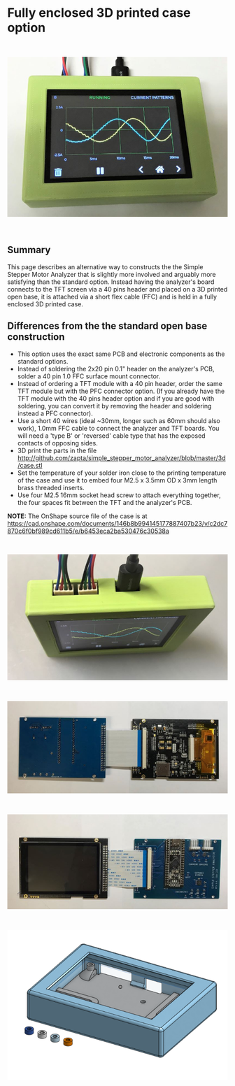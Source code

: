 # Fully enclosed 3D printed case option

&nbsp;

![](./www/case_001.jpg)

&nbsp;

## Summary
This page describes an alternative way to constructs the the Simple Stepper Motor Analyzer that is slightly more involved and arguably more satisfying than the standard option. Instead having the analyzer's board connects to the TFT screen via a 40 pins header and placed on a 3D printed open base, it is attached via a short flex cable (FFC) and is held in a fully enclosed 3D printed case.

## Differences from the the standard open base construction
* This option uses the exact same PCB and electronic components as the standard options.
* Instead of soldering the 2x20 pin 0.1" header on the analyzer's PCB, solder a 40 pin 1.0 FFC surface mount connector.
* Instead of ordering a TFT module with a 40 pin header, order the same TFT module but with the PFC connector option.  (If you already have the TFT module with the 40 pins header option and if you are good with soldering, you can convert it by removing the header and soldering instead a PFC connector).
* Use a short 40 wires (ideal ~30mm, longer such as 60mm should also work), 1.0mm FFC cable to connect the analyzer and TFT boards. You will need a 'type B' or 'reversed' cable type that has the exposed contacts of opposing sides.
* 3D print the parts in the file http://github.com/zapta/simple_stepper_motor_analyzer/blob/master/3d/case.stl
* Set the temperature of your solder iron close to the printing temperature of the case and use it to embed four M2.5 x 3.5mm OD x 3mm length brass threaded inserts.
* Use four M2.5 16mm socket head screw to attach everything together, the four spaces fit between the TFT and the analyzer's PCB.

**NOTE:** The OnShape source file of the case is at 
https://cad.onshape.com/documents/146b8b994145177887407b23/v/c2dc7870c6f0bf989cd611b5/e/b6453eca2ba530476c30538a


&nbsp;

![](./www/case_002.jpg)

&nbsp;

![](./www/case_003.jpg)

&nbsp;

![](./www/case_004.jpg)

&nbsp;

![](./www/case_005.png)








